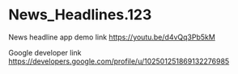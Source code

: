 # News_Headlines.123
News headline app demo link https://youtu.be/d4vQq3Pb5kM

Google developer link https://developers.google.com/profile/u/102501251869132276985

